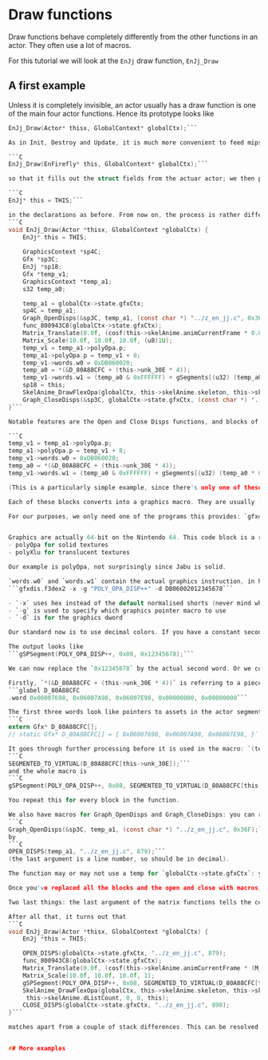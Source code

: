 # Draw functions

Draw functions behave completely differently from the other functions in an actor. They often use a lot of macros.

For this tutorial we will look at the `EnJj` draw function, `EnJj_Draw`

## A first example

Unless it is completely invisible, an actor usually has a draw function is one of the main four actor functions. Hence its prototype looks like

```C
EnJj_Draw(Actor* thisx, GlobalContext* globalCtx);```

As in Init, Destroy and Update, it is much more convenient to feed mips2c the fake prototype

```C
EnJj_Draw(EnFirefly* this, GlobalContext* globalCtx);```

so that it fills out the struct fields from the actuar actor; we then put a

```C
EnJj* this = THIS;```

in the declarations as before. From now on, the process is rather different from the decompilation process used for the other functions. Here is the output of mips2c after sorting out the actor struct from Init, and with the arguments set back to `Actor* thisx`:
```C
void EnJj_Draw(Actor *thisx, GlobalContext *globalCtx) {
	EnJj* this = THIS;
	
    GraphicsContext *sp4C;
    Gfx *sp3C;
    EnJj *sp18;
    Gfx *temp_v1;
    GraphicsContext *temp_a1;
    s32 temp_a0;

    temp_a1 = globalCtx->state.gfxCtx;
    sp4C = temp_a1;
    Graph_OpenDisps(&sp3C, temp_a1, (const char *) "../z_en_jj.c", 0x36F);
    func_800943C8(globalCtx->state.gfxCtx);
    Matrix_Translate(0.0f, (cosf(this->skelAnime.animCurrentFrame * 0.076624215f) * 10.0f) - 10.0f, 0.0f, (u8)1U);
    Matrix_Scale(10.0f, 10.0f, 10.0f, (u8)1U);
    temp_v1 = temp_a1->polyOpa.p;
    temp_a1->polyOpa.p = temp_v1 + 8;
    temp_v1->words.w0 = 0xDB060020;
    temp_a0 = *(&D_80A88CFC + (this->unk_30E * 4));
    temp_v1->words.w1 = (temp_a0 & 0xFFFFFF) + gSegments[(u32) (temp_a0 * 0x10) >> 0x1C] + 0x80000000;
    sp18 = this;
    SkelAnime_DrawFlexOpa(globalCtx, this->skelAnime.skeleton, this->skelAnime.limbDrawTbl, (s32) this->skelAnime.dListCount, 0, 0);
    Graph_CloseDisps(&sp3C, globalCtx->state.gfxCtx, (const char *) "../z_en_jj.c", 0x382);
}```

Notable features are the Open and Close Disps functions, and blocks of the form

```C
temp_v1 = temp_a1->polyOpa.p;
temp_a1->polyOpa.p = temp_v1 + 8;
temp_v1->words.w0 = 0xDB060020;
temp_a0 = *(&D_80A88CFC + (this->unk_30E * 4));
temp_v1->words.w1 = (temp_a0 & 0xFFFFFF) + gSegments[(u32) (temp_a0 * 0x10) >> 0x1C] + 0x80000000;```

(This is a particularly simple example, since there's only one of these blocks. We will give a more involved example later.)

Each of these blocks converts into a graphics macro. They are usually (but not always) straightforward, but manually converting them is a pain, and there are sometimes special cases. To deal with them easily, we will use a tool from glank's N64 tools. To install these, follow the instructions [here](https://practicerom.com/public/packages/debian/howto.txt).

For our purposes, we only need one of the programs this provides: `gfxdis.f3dex2`.


Graphics are actually 64-bit on the Nintendo 64. This code block is a result of instructions telling the processor what to do with the graphics pointer. There are two types of graphics pointer,
- polyOpa for solid textures
- polyXlu for translucent textures

Our example is polyOpa, not surprisingly since Jabu is solid.

`words.w0` and `words.w1` contain the actual graphics instruction, in hex format. Usually, `w0` is constant and `w1` contains the arguments. To find out what sort of macro we are dealing with, we use `gfxdis.f3dex2`. `w1` is variable, but we need to give the program a constant placeholder. A common word to use is 12345678, so in this case we run
```gfxdis.f3dex2 -x -g "POLY_OPA_DISP++" -d DB06002012345678```

- `-x` uses hex instead of the default normalised shorts (never mind what those are)
- `-g` is used to specify which graphics pointer macro to use
- `-d` is for the graphics dword

Our standard now is to use decimal colors. If you have a constant second argument rather than a variable one, you can also use `-dc` to get decimal colors instead of the default hex.

The output looks like
```gSPSegment(POLY_OPA_DISP++, 0x08, 0x12345678);```

We can now replace the `0x12345678` by the actual second word. Or we could, if we had worked out what it was.

Firstly, `*(&D_80A88CFC + (this->unk_30E * 4))` is referring to a piece of data we haven't externed yet. It looks like
```glabel D_80A88CFC
.word 0x06007698, 0x06007A98, 0x06007E98, 0x00000000, 0x00000000```

The first three words look like pointers to assets in the actor segment, which would make sense if we're looking for textures to draw. The last two words are 0, which is strange. A check in the rest of the actor file shows that `unk_30E` only takes the values `0,1,2`. We conclude that the last two words are just padding, and can be removed. Because this data is used in a graphics macro, it will be a displaylist. We therefore set it up to be an array of pointers to Gfx:
```C
extern Gfx* D_80A88CFC[];
// static Gfx* D_80A88CFC[] = { 0x06007698, 0x06007A98, 0x06007E98, }```

It goes through further processing before it is used in the macro: `(temp_a0 & 0xFFFFFF) + gSegments[(u32) (temp_a0 * 0x10) >> 0x1C] + 0x80000000` is a conversion of a segmented address into a VRAM address. We have a macro for this too: `SEGMENTED_TO_VIRTUAL`. So after all this, the second word is
```C
SEGMENTED_TO_VIRTUAL(D_80A88CFC[this->unk_30E]);```
and the whole macro is
```C
gSPSegment(POLY_OPA_DISP++, 0x08, SEGMENTED_TO_VIRTUAL(D_80A88CFC[this->unk_30E]));```

You repeat this for every block in the function.

We also have macros for Graph_OpenDisps and Graph_CloseDisps: you can replace
```C
Graph_OpenDisps(&sp3C, temp_a1, (const char *) "../z_en_jj.c", 0x36F);```
by
```C
OPEN_DISPS(temp_a1, "../z_en_jj.c", 879);```
(the last argument is a line number, so should be in decimal).

The function may or may not use a temp for `globalCtx->state.gfxCtx`: you have to work it out using the diff.

Once you've replaced all the blocks and the open and close with macros, you proceed with the function as usual.

Two last things: the last argument of the matrix functions tells the compiler whether to use the previously stored matrix or not, so we have the enums `MTXMODE_NEW` and `MTXMODE_APPLY` for these. And the rather weird-looking float `0.076624215f` is, of all things, `(M_PI/41.0f)` (try Wolfram Alpha for these things, and if that doesn't produce anything sensible, ask in Discord).

After all that, it turns out that
```C
void EnJj_Draw(Actor *thisx, GlobalContext *globalCtx) {
    EnJj *this = THIS;

    OPEN_DISPS(globalCtx->state.gfxCtx, "../z_en_jj.c", 879);
    func_800943C8(globalCtx->state.gfxCtx);
    Matrix_Translate(0.0f, (cosf(this->skelAnime.animCurrentFrame * (M_PI/41.0f)) * 10.0f) - 10.0f, 0.0f, 1);
    Matrix_Scale(10.0f, 10.0f, 10.0f, 1);
    gSPSegment(POLY_OPA_DISP++, 0x08, SEGMENTED_TO_VIRTUAL(D_80A88CFC[this->unk_30E]));
    SkelAnime_DrawFlexOpa(globalCtx, this->skelAnime.skeleton, this->skelAnime.limbDrawTbl,
     this->skelAnime.dListCount, 0, 0, this);
    CLOSE_DISPS(globalCtx->state.gfxCtx, "../z_en_jj.c", 898);
}```

matches apart from a couple of stack differences. This can be resolved by giving it `GlobalContext* globalCtx = globalCtx2;` and changing the second argument to `globalCtx2` as usual.


## More examples








